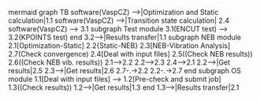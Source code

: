mermaid
graph TB
software(VaspCZ) -->|Optimization and Static calculation|1.1
software(VaspCZ) -->|Transition state calculation| 2.4
software(VaspCZ) --> 3.1
subgraph Test module
3.1(ENCUT test) -->
3.2(KPOINTS test)
end
3.2-->|Results transfer|1.1
subgraph NEB module
2.1[Optimization-Static]
2.2{Static-NEB}
2.3[NEB-Vibration Analysis]
2.7(Check convergence)
2.4[Deal with input files]
2.5((Check NEB results))
2.6((Check NEB vib. results))
2.1-->2.2
2.2-->2.3
2.4-->2.1
2.2-->|Get results|2.5
2.3-->|Get results|2.6
2.7-.->2.2
2.2-.->2.7
end
subgraph OS module
1.1[Deal with input files] -->
1.2[Pre-check and submit job]
1.3((Check results))
1.2-->|Get results|1.3
end
1.3-->|Results transfer|2.1


